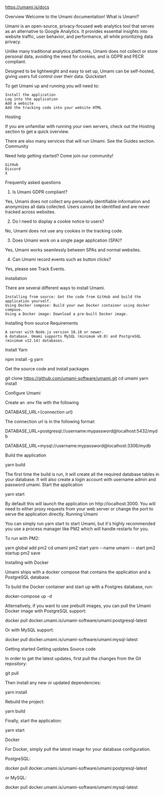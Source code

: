 https://umami.is/docs

Overview
Welcome to the Umami documentation!
What is Umami?

Umami is an open-source, privacy-focused web analytics tool that serves as an alternative to Google Analytics. It provides essential insights into website traffic, user behavior, and performance, all while prioritizing data privacy.

Unlike many traditional analytics platforms, Umami does not collect or store personal data, avoiding the need for cookies, and is GDPR and PECR compliant.

Designed to be lightweight and easy to set up, Umami can be self-hosted, giving users full control over their data.
Quickstart

To get Umami up and running you will need to:

    Install the application
    Log into the application
    Add a website
    Add the tracking code into your website HTML

Hosting

If you are unfamiliar with running your own servers, check out the Hosting section to get a quick overview.

There are also many services that will run Umami. See the Guides section.
Community

Need help getting started? Come join our community!

    GitHub
    Discord
    X

Frequently asked questions

1. Is Umami GDPR compliant?

Yes, Umami does not collect any personally identifiable information and anonymizes all data collected. Users cannot be identified and are never tracked across websites.

2. Do I need to display a cookie notice to users?

No, Umami does not use any cookies in the tracking code.

3. Does Umami work on a single page application (SPA)?

Yes, Umami works seamlessly between SPAs and normal websites.

4. Can Umami record events such as button clicks?

Yes, please see Track Events.

Installation

There are several different ways to install Umami.

    Installing from source: Get the code from GitHub and build the application yourself.
    Using Docker compose: Build your own Docker container using docker compose.
    Using a Docker image: Download a pre-built Docker image.

Installing from source
Requirements

    A server with Node.js version 18.18 or newer.
    A database. Umami supports MySQL (minimum v8.0) and PostgreSQL (minimum v12.14) databases.

Install Yarn

npm install -g yarn

Get the source code and install packages

git clone https://github.com/umami-software/umami.git
cd umami
yarn install

Configure Umami

Create an .env file with the following

DATABASE_URL={connection url}

The connection url is in the following format:

DATABASE_URL=postgresql://username:mypassword@localhost:5432/mydb

DATABASE_URL=mysql://username:mypassword@localhost:3306/mydb

Build the application

yarn build

The first time the build is run, it will create all the required database tables in your database. It will also create a login account with username admin and password umami.
Start the application

yarn start

By default this will launch the application on http://localhost:3000. You will need to either proxy requests from your web server or change the port to serve the application directly.
Running Umami

You can simply run yarn start to start Umami, but it's highly recommended you use a process manager like PM2 which will handle restarts for you.

To run with PM2:

yarn global add pm2
cd umami
pm2 start yarn --name umami -- start
pm2 startup
pm2 save

Installing with Docker

Umami ships with a docker compose that contains the application and a PostgreSQL database.

To build the Docker container and start up with a Postgres database, run:

docker-compose up -d

Alternatively, if you want to use prebuilt images, you can pull the Umami Docker image with PostgreSQL support:

docker pull docker.umami.is/umami-software/umami:postgresql-latest

Or with MySQL support:

docker pull docker.umami.is/umami-software/umami:mysql-latest

Getting started
Getting updates
Source code

In order to get the latest updates, first pull the changes from the Git repository:

git pull

Then install any new or updated dependencies:

yarn install

Rebuild the project:

yarn build

Finally, start the application:

yarn start

Docker

For Docker, simply pull the latest image for your database configuration.

PostgreSQL:

docker pull docker.umami.is/umami-software/umami:postgresql-latest

or MySQL:

docker pull docker.umami.is/umami-software/umami:mysql-latest
